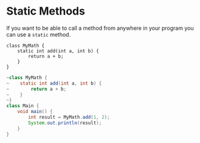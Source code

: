 # Static Methods

If you want to be able to call a method from anywhere in your program you
can use a `static` method.

```java,no_run
class MyMath {
    static int add(int a, int b) {
        return a + b;
    }
}
```
```java
~class MyMath {
~    static int add(int a, int b) {
~        return a + b;
~    }
~}
class Main {
    void main() {
        int result = MyMath.add(1, 2);
        System.out.println(result);
    }
}
```